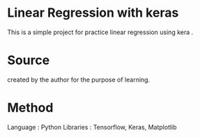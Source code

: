 # Linear Regression with keras
This is a simple project for practice linear regression using kera .

# Source
created by the author for the purpose of learning.

# Method
Language : Python
Libraries : Tensorflow, Keras, Matplotlib
